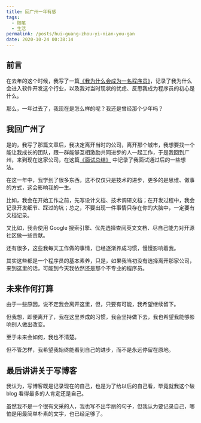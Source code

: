 ```yaml
---
title: 回广州一年有感
tags:
  - 随笔
  - 生活
permalink: /posts/hui-guang-zhou-yi-nian-you-gan
date: 2020-10-24 00:38:14
---
```


## 前言

在去年的这个时候，我写了一篇[《我为什么会成为一名程序员》](https://4ark.me/posts/why-i-became-a-programmer)，记录了我为什么会进入软件开发这个行业，以及我对当时现状的忧虑、反思我成为程序员的初心是什么。

那么，一年过去了，我现在是怎么样的呢？我还是曾经那个少年吗？

## 我回广州了

是的，我写了那篇文章后，我决定离开当时的公司，离开那个城市，我想要找一个能让我成长的团队，跟一群能够互相激励共同进步的人一起工作，于是我回到广州，来到现在这家公司，在这篇[《面试总结》](https://4ark.me/posts/review-summary) 中记录了我面试通过后的一些想法。

在这一年中，我学到了很多东西，这不仅仅只是技术的进步，更多的是思维、做事的方式，这会影响我的一生。

比如，我会在开始工作之前，先写设计文档、技术调研文档；在开发过程中，我会记录开发细节、踩过的坑；总之，不要出现一件事情只存在你的大脑中，一定要有文档记录。

又比如，我会使用 Google 搜索引擎、优先选择查阅英文文档、尽自己能力对开源社区做一些贡献。

还有很多，这些我每天工作做的事情，已经逐渐养成习惯，慢慢影响着我。

其实这些都是一个程序员的基本素养，只是，如果我当初没有选择离开那家公司，来到这里的话，可能到今天我依然还是那个不专业的程序员。

## 未来作何打算

由于一些原因，说不定我会离开这里，但，只要有可能，我希望继续留下。

但我想，即便离开了，我在这里养成的习惯，我会坚持做下去，我也希望我能够影响别人做出改变。

至于未来会如何，我也不清楚。

但不管怎样，我希望我始终能看到自己的进步，而不是永远停留在原地。

## 最后讲讲关于写博客

我认为，写博客既是记录现在的自己，也是为了给以后的自己看，毕竟就我这个破 blog 看得最多的人肯定还是自己。

虽然我不是一个很有文采的人，我也写不出华丽的句子，但我认为要记录自己，哪怕是用最简单朴素的文字，也已经足够了。
